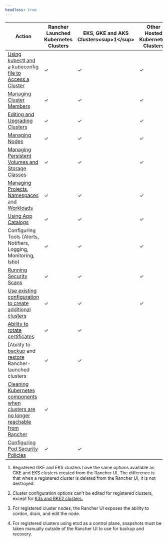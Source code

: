 ```yaml
---
headless: true
---
```



| Action | Rancher Launched Kubernetes Clusters |  EKS, GKE and AKS Clusters\<sup\>1\</sup\> | Other Hosted Kubernetes Clusters | Non-EKS or GKE Registered Clusters |
| --- | --- | ---| ---|----|
| [Using kubectl and a kubeconfig file to Access a Cluster](https://rancher.com/docs/rancher/v2.6/en/cluster-admin/cluster-access/kubectl/) | ✓ | ✓ | ✓ | ✓ |
| [Managing Cluster Members](https://rancher.com/docs/rancher/v2.6/en/cluster-admin/cluster-access/cluster-members/) | ✓ | ✓ | ✓ | ✓ |
| [Editing and Upgrading Clusters](https://rancher.com/docs/rancher/v2.6/en/cluster-admin/editing-clusters/) | ✓ | ✓ | ✓ | ✓\<sup\>2\</sup\> |
| [Managing Nodes](https://rancher.com/docs/rancher/v2.6/en/cluster-admin/nodes) | ✓ | ✓ | ✓ | ✓\<sup\>3\</sup\> |
| [Managing Persistent Volumes and Storage Classes](https://rancher.com/docs/rancher/v2.6/en/cluster-admin/volumes-and-storage/) | ✓ | ✓ | ✓ | ✓ |
| [Managing Projects, Namespaces and Workloads](https://rancher.com/docs/rancher/v2.6/en/cluster-admin/projects-and-namespaces/) | ✓ | ✓ | ✓ | ✓ |
| [Using App Catalogs](https://rancher.com/docs/rancher/v2.6/en/helm-charts/) | ✓ | ✓ | ✓ | ✓ |
| Configuring Tools (Alerts, Notifiers, Logging, Monitoring, Istio) | ✓ | ✓ | ✓ | ✓ |
| [Running Security Scans](https://rancher.com/docs/rancher/v2.6/en/security/security-scan/) | ✓ | ✓ | ✓ | ✓ |
| [Use existing configuration to create additional clusters](https://rancher.com/docs/rancher/v2.6/en/cluster-admin/cloning-clusters/)| ✓ | ✓ | ✓ | |
| [Ability to rotate certificates](https://rancher.com/docs/rancher/v2.6/en/cluster-admin/certificate-rotation/) | ✓ | ✓  |  | |
| [Ability to [backup](https://rancher.com/docs/rancher/v2.6/en/cluster-admin/backing-up-etcd/) and [restore](https://rancher.com/docs/rancher/v2.6/en/cluster-admin/restoring-etcd/) Rancher-launched clusters | ✓ | ✓ |  | ✓\<sup\>4\</sup\> |
| [Cleaning Kubernetes components when clusters are no longer reachable from Rancher](https://rancher.com/docs/rancher/v2.6/en/cluster-admin/cleaning-cluster-nodes/) | ✓ | | | |
| [Configuring Pod Security Policies](https://rancher.com/docs/rancher/v2.6/en/cluster-admin/pod-security-policy/) | ✓ | ✓ |  ||

1. Registered GKE and EKS clusters have the same options available as GKE and EKS clusters created from the Rancher UI. The  difference is that when a registered cluster is deleted from the Rancher UI, it is not destroyed.

2. Cluster configuration options can't be edited for registered clusters, except for [K3s and RKE2 clusters.](https://rancher.com/docs/rancher/v2.6/en/cluster-provisioning/registered-clusters/)

3. For registered cluster nodes, the Rancher UI exposes the ability to cordon, drain, and edit the node.

4. For registered clusters using etcd as a control plane, snapshots must be taken manually outside of the Rancher UI to use for backup and recovery.
